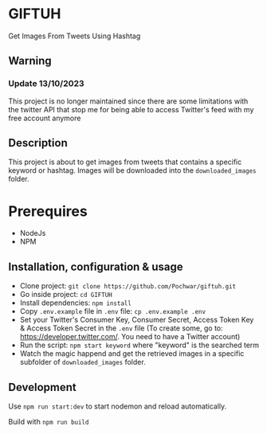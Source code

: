 # GIFTUH
Get Images From Tweets Using Hashtag

## Warning
### Update 13/10/2023
This project is no longer maintained since there are some limitations with the twitter API that stop me for being able to access Twitter's feed with my free account anymore

## Description
This project is about to get images from tweets that contains a specific keyword or hashtag. Images will be downloaded into the `downloaded_images` folder.

# Prerequires

- NodeJs
- NPM

## Installation, configuration & usage

- Clone project: `git clone https://github.com/Pochwar/giftuh.git`
- Go inside project: `cd GIFTUH`
- Install dependencies: `npm install`
- Copy `.env.example` file in `.env` file: `cp .env.example .env`
- Set your Twitter's Consumer Key, Consumer Secret, Access Token Key & Access Token Secret in the `.env` file (To create some, go to: https://developer.twitter.com/. You need to have a Twitter account)
- Run the script: `npm start keyword` where "keyword" is the searched term
- Watch the magic happend and get the retrieved images in a specific subfolder of `downloaded_images` folder.

## Development
Use `npm run start:dev` to start nodemon and reload automatically.

Build with `npm run build`
